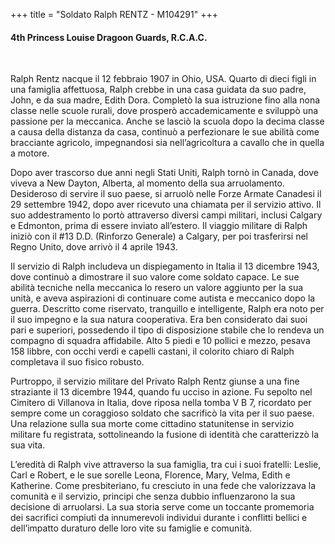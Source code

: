 +++
title = "Soldato Ralph RENTZ - M104291"
+++

#### 4th Princess Louise Dragoon Guards, R.C.A.C.
<br>



Ralph Rentz nacque il 12 febbraio 1907 in Ohio, USA. Quarto di dieci figli in una famiglia affettuosa, Ralph crebbe in una casa guidata da suo padre, John, e da sua madre, Edith Dora. Completò la sua istruzione fino alla nona classe nelle scuole rurali, dove prosperò accademicamente e sviluppò una passione per la meccanica. Anche se lasciò la scuola dopo la decima classe a causa della distanza da casa, continuò a perfezionare le sue abilità come bracciante agricolo, impegnandosi sia nell’agricoltura a cavallo che in quella a motore.

Dopo aver trascorso due anni negli Stati Uniti, Ralph tornò in Canada, dove viveva a New Dayton, Alberta, al momento della sua arruolamento. Desideroso di servire il suo paese, si arruolò nelle Forze Armate Canadesi il 29 settembre 1942, dopo aver ricevuto una chiamata per il servizio attivo. Il suo addestramento lo portò attraverso diversi campi militari, inclusi Calgary e Edmonton, prima di essere inviato all’estero. Il viaggio militare di Ralph iniziò con il #13 D.D. (Rinforzo Generale) a Calgary, per poi trasferirsi nel Regno Unito, dove arrivò il 4 aprile 1943.

Il servizio di Ralph includeva un dispiegamento in Italia il 13 dicembre 1943, dove continuò a dimostrare il suo valore come soldato capace. Le sue abilità tecniche nella meccanica lo resero un valore aggiunto per la sua unità, e aveva aspirazioni di continuare come autista e meccanico dopo la guerra. Descritto come riservato, tranquillo e intelligente, Ralph era noto per il suo impegno e la sua natura cooperativa. Era ben considerato dai suoi pari e superiori, possedendo il tipo di disposizione stabile che lo rendeva un compagno di squadra affidabile. Alto 5 piedi e 10 pollici e mezzo, pesava 158 libbre, con occhi verdi e capelli castani, il colorito chiaro di Ralph completava il suo fisico robusto.

Purtroppo, il servizio militare del Privato Ralph Rentz giunse a una fine straziante il 13 dicembre 1944, quando fu ucciso in azione. Fu sepolto nel Cimitero di Villanova in Italia, dove riposa nella tomba V B 7, ricordato per sempre come un coraggioso soldato che sacrificò la vita per il suo paese. Una relazione sulla sua morte come cittadino statunitense in servizio militare fu registrata, sottolineando la fusione di identità che caratterizzò la sua vita.

L’eredità di Ralph vive attraverso la sua famiglia, tra cui i suoi fratelli: Leslie, Carl e Robert, e le sue sorelle Leona, Florence, Mary, Velma, Edith e Katherine. Come presbiteriano, fu cresciuto in una fede che valorizzava la comunità e il servizio, principi che senza dubbio influenzarono la sua decisione di arruolarsi. La sua storia serve come un toccante promemoria dei sacrifici compiuti da innumerevoli individui durante i conflitti bellici e dell’impatto duraturo delle loro vite su famiglie e comunità.
